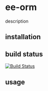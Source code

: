 # ee-orm

description

## installation



## build status

[![Build Status](https://travis-ci.org/eventEmitter/ee-orm.png?branch=master)](https://travis-ci.org/eventEmitter/ee-orm)


## usage